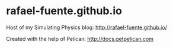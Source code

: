 # rafael-fuente.github.io

Host of my Simulating Physics blog: http://rafael-fuente.github.io/

Created with the help of Pelican: http://docs.getpelican.com
